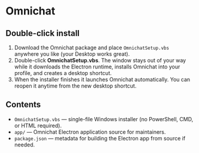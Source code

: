 # Omnichat

## Double-click install
1. Download the Omnichat package and place `OmnichatSetup.vbs` anywhere you like (your Desktop works great).
2. Double-click **OmnichatSetup.vbs**. The window stays out of your way while it downloads the Electron runtime, installs Omnichat into your profile, and creates a desktop shortcut.
3. When the installer finishes it launches Omnichat automatically. You can reopen it anytime from the new desktop shortcut.

## Contents
- `OmnichatSetup.vbs` — single-file Windows installer (no PowerShell, CMD, or HTML required).
- `app/` — Omnichat Electron application source for maintainers.
- `package.json` — metadata for building the Electron app from source if needed.
